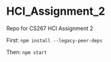 # HCI_Assignment_2
Repo for CS267 HCI Assignment 2

First: `npm install --legacy-peer-deps`

Then: `npm start`
